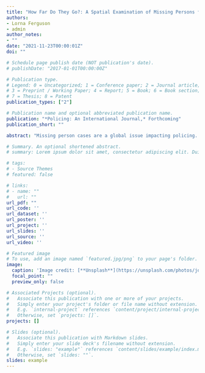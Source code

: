 ```yaml
---
title: "How Far Do They Go?: A Spatial Examination of Missing Persons from Hospitals"
authors:
- Lorna Ferguson
- admin
author_notes:
- ""
date: "2021-11-23T00:00:01Z"
doi: ""

# Schedule page publish date (NOT publication's date).
# publishDate: "2017-01-01T00:00:00Z"

# Publication type.
# Legend: 0 = Uncategorized; 1 = Conference paper; 2 = Journal article;
# 3 = Preprint / Working Paper; 4 = Report; 5 = Book; 6 = Book section;
# 7 = Thesis; 8 = Patent
publication_types: ["2"]

# Publication name and optional abbreviated publication name.
publication: "*Policing: An International Journal,* Forthcoming"
publication_short: ""

abstract: "Missing person cases are a global issue impacting policing. Among these, those who abscond from hospitals are especially concerning because these reports require collaboration across services, often strain already limited police and hospital resources, and present an elevated level of possible harm due to the high prevalence of mental illness, disability, and/or addiction. Despite this, to date, there has been a lack of scholarly attention on this phenomenon from a policing perspective. The present study aims to fill this gap by exploring how far missing hospital patients travel and where they are commonly found. Using a sample of 731 closed case files (2014-2018) from one police service, we identify spatial behaviour patterns specific to this group of missing persons. Results suggest that most do not leave the hospital grounds or stay within a 5-kilometer radius. Others were found close to the hospital and within city limits and returned of their own volition. By identifying these spatial behaviour patterns associated with missing hospital patients, police can refine probable search areas, allocate resources more efficiently, find the missing faster, and develop better-informed responses and policies."

# Summary. An optional shortened abstract.
# summary: Lorem ipsum dolor sit amet, consectetur adipiscing elit. Duis posuere tellus ac convallis placerat. Proin tincidunt magna sed ex sollicitudin condimentum.

# tags:
# - Source Themes
# featured: false

# links:
# - name: ""
#   url: ""
url_pdf: "" 
url_code: ''
url_dataset: ''
url_poster: ''
url_project: ''
url_slides: ''
url_source: ''
url_video: ''

# Featured image
# To use, add an image named `featured.jpg/png` to your page's folder. 
image:
  caption: 'Image credit: [**Unsplash**](https://unsplash.com/photos/jdD8gXaTZsc)'
  focal_point: ""
  preview_only: false

# Associated Projects (optional).
#   Associate this publication with one or more of your projects.
#   Simply enter your project's folder or file name without extension.
#   E.g. `internal-project` references `content/project/internal-project/index.md`.
#   Otherwise, set `projects: []`.
projects: []

# Slides (optional).
#   Associate this publication with Markdown slides.
#   Simply enter your slide deck's filename without extension.
#   E.g. `slides: "example"` references `content/slides/example/index.md`.
#   Otherwise, set `slides: ""`.
slides: example
---
```

